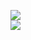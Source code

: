 [![](https://img.shields.io/badge/Made%20With-Github%20Spray-lightgrey.svg?style=for-the-badge&logo=github)](https://github.com/Annihil/github-spray#6698)  
[![](https://i.imgur.com/2DrTn0Z.gif)](https://github.com/Annihil/github-spray)